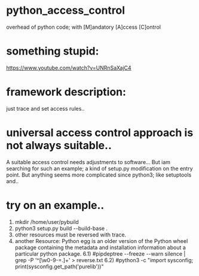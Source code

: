 # python_access_control
overhead of python code; with [M]andatory [A]ccess [C]ontrol
# something stupid:
https://www.youtube.com/watch?v=UNRnSaXajC4
# framework description:
just trace and set access rules..
# universal access control approach is not always suitable..
A suitable access control needs adjustments to software... But iam searching for such an example;
a kind of setup.py  modification on the entry point. But anything seems more complicated since python3; like setuptools and..
# try on an example..
1) mkdir /home/user/pybuild
2) python3 setup.py build --build-base .
4) other resources must be reversed with trace.
5) another Resource: Python egg is an older version of the Python wheel package containing the metadata and installation information about a particular python package. 
6.1) #pipdeptree --freeze  --warn silence | grep -P '^[\w0-9\-=.]+' > reverse.txt
6.2) #python3 -c "import sysconfig; print(sysconfig.get_path('purelib'))"
